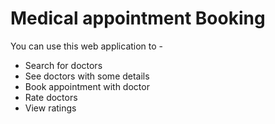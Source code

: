 # Medical appointment Booking

 You can use this web application to - 
- Search for doctors
- See doctors with some details
- Book appointment with doctor
- Rate doctors
- View ratings
